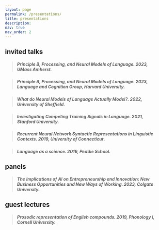 ```yaml
---
layout: page
permalink: /presentations/
title: presentations
description: 
nav: true
nav_order: 2
---
```


## invited talks

> ##### *Principle B, Processing, and Neural Models of Language*. 2023, UMass Amherst.

> ##### *Principle B, Processing, and Neural Models of Language*. 2023, Language and Cognition Group, Harvard University.

> ##### *What do Neural Models of Language Actually Model?*. 2022, University of Sheffield.  

> ##### *Investigating Competing Training Signals in Language*. 2021, Stanford University.

> ##### *Recurrent Neural Network Syntactic Representations in Linguistic Contexts*. 2019, University of Connecticut.

> ##### *Language as a science*. 2019, Peddie School.

## panels

> ##### *The Implications of AI on Entrepreneurship and Innovation: New Business Opportunities and New Ways of Working.* 2023, Colgate University.


## guest lectures

> ##### *Prosodic representation of English compounds*. 2019, Phonology I, Cornell University. 
